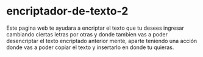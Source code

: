 # encriptador-de-texto-2
Este pagina web te ayudara a encriptar el texto que tu desees ingresar cambiando ciertas letras por otras y donde tambien vas a poder desencriptar el texto encriptado anterior mente, aparte teniendo una acción donde vas a poder copiar el texto y insertarlo en donde tu quieras.
